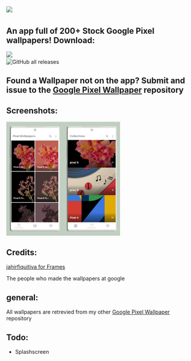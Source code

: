 # ![](https://raw.githubusercontent.com/wacko1805/Pixel-Wallpaper-app/main/assets/Pixel%20Wallpapers.png)
## An app full of 200+ Stock Google Pixel wallpapers! Download:
  <a href="https://github.com/wacko1805/Pixel-Wallpaper-app/releases/download/v1.0.4/dev.wacko1805.pixel.wallpapers-v1.0.4-debug.apk"><img src="https://raw.githubusercontent.com/wacko1805/Pixel-Wallpaper-app/main/assets/download.png" width="300px"></a><br>
  ![GitHub all releases](https://img.shields.io/github/downloads/wacko1805/pixel-Wallpaper-app/total?style=for-the-badge)
  
## Found a Wallpaper not on the app? Submit and issue to the [Google Pixel Wallpaper](https://github.com/wacko1805/google-pixel-wallpapers) repository

 ## Screenshots:
<img width="30%" src="https://raw.githubusercontent.com/wacko1805/wacko1805/main/tia3064491751556677368.png"><img width="30%" src="https://raw.githubusercontent.com/wacko1805/wacko1805/main/tia6404478369659115365.png">

## Credits:

[jahirfiquitiva for Frames](https://github.com/jahirfiquitiva/Frames)

The people who made the wallpapers at google

## general:

All wallpapers are retrevied from my other [Google Pixel Wallpaper](https://github.com/wacko1805/google-pixel-wallpapers) repository

## Todo:

* Splashscreen
